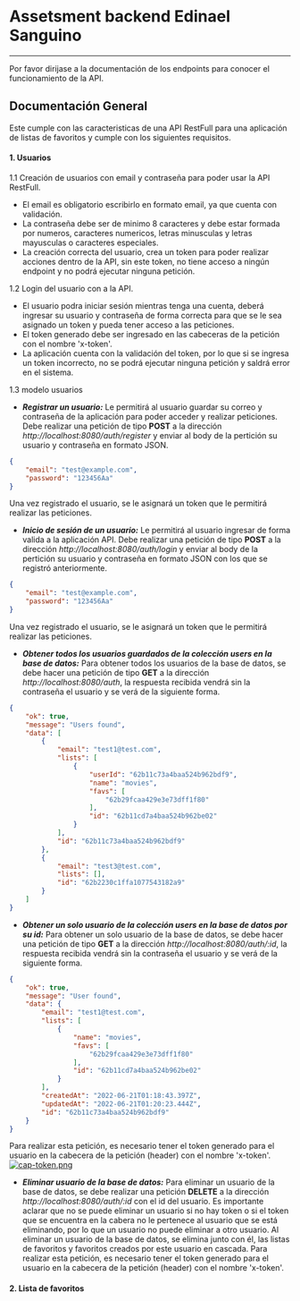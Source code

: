 # Assetsment backend Edinael Sanguino
------------
Por favor dirijase a la documentación de los endpoints para conocer el funcionamiento de la API.

## Documentación General
Este cumple con las caracteristicas de una API RestFull para una aplicación de listas de favoritos y cumple con los siguientes requisitos.

#### 1. Usuarios

1.1 Creación de usuarios con email y contraseña para poder usar la API RestFull.
- El email es obligatorio escribirlo en formato email, ya que cuenta con validación.
- La contraseña debe ser de minimo 8 caracteres y debe estar formada por numeros, caracteres numericos, letras minusculas y letras mayusculas o caracteres especiales.
- La creación correcta del usuario, crea un token para poder realizar acciones dentro de la API, sin este token, no tiene acceso a ningún endpoint y no podrá ejecutar ninguna petición.

1.2 Login del usuario con a la API.
- El usuario podra iniciar sesión mientras tenga una cuenta, deberá ingresar su usuario y contraseña de forma correcta para que se le sea asignado un token y pueda tener acceso a las peticiones.
- El token generado debe ser ingresado en las cabeceras de la petición con el nombre 'x-token'.
- La aplicación cuenta con la validación del token, por lo que si se ingresa un token incorrecto, no se podrá ejecutar ninguna petición y saldrá error en el sistema.

1.3 modelo usuarios
-  ***Registrar un usuario:*** Le permitirá al usuario guardar su correo y contraseña de la aplicación para poder acceder y realizar peticiones. Debe realizar una petición de tipo **POST** a la dirección *http://localhost:8080/auth/register* y enviar al body de la pertición su usuario y contraseña en formato JSON.
```json
{
	"email": "test@example.com",
	"password": "123456Aa"
}
```
Una vez registrado el usuario, se le asignará un token que le permitirá realizar las peticiones.

- ***Inicio de sesión de un usuario:*** Le permitirá al usuario ingresar de forma valida a la aplicación API. Debe realizar una petición de tipo **POST** a la dirección *http://localhost:8080/auth/login* y enviar al body de la pertición su usuario y contraseña en formato JSON con los que se registró anteriormente.
```json
{
	"email": "test@example.com",
	"password": "123456Aa"
}
```
Una vez registrado el usuario, se le asignará un token que le permitirá realizar las peticiones.

- ***Obtener todos los usuarios guardados de la colección users en la base de datos:*** Para obtener todos los usuarios de la base de datos, se debe hacer una petición de tipo **GET** a la dirección *http://localhost:8080/auth*, la respuesta recibida vendrá sin la contraseña el usuario y se verá de la siguiente forma.
```json
{
    "ok": true,
    "message": "Users found",
    "data": [
        {
            "email": "test1@test.com",
            "lists": [
                {
                    "userId": "62b11c73a4baa524b962bdf9",
                    "name": "movies",
                    "favs": [
                        "62b29fcaa429e3e73dff1f80"
                    ],
                    "id": "62b11cd7a4baa524b962be02"
                }
            ],
            "id": "62b11c73a4baa524b962bdf9"
        },
        {
            "email": "test3@test.com",
            "lists": [],
            "id": "62b2230c1ffa1077543182a9"
        }
    ]
}
```

- ***Obtener un solo usuario de la colección users en la base de datos por su id:*** Para obtener un solo usuario de la base de datos, se debe hacer una petición de tipo **GET** a la dirección *http://localhost:8080/auth/:id*, la respuesta recibida vendrá sin la contraseña el usuario y se verá de la siguiente forma.
```json
{
    "ok": true,
    "message": "User found",
    "data": {
        "email": "test1@test.com",
        "lists": [
            {
                "name": "movies",
                "favs": [
                    "62b29fcaa429e3e73dff1f80"
                ],
                "id": "62b11cd7a4baa524b962be02"
            }
        ],
        "createdAt": "2022-06-21T01:18:43.397Z",
        "updatedAt": "2022-06-21T01:20:23.444Z",
        "id": "62b11c73a4baa524b962bdf9"
    }
}
```
Para realizar esta petición, es necesario tener el token generado para el usuario en la cabecera de la petición (header) con el nombre 'x-token'.
[![cap-token.png](https://i.postimg.cc/hPqjmZdB/cap-token.png)](https://postimg.cc/5jnbd3g7)

- ***Eliminar usuario de la base de datos:*** Para eliminar un usuario de la base de datos, se debe realizar una petición **DELETE** a la dirección *http://localhost:8080/auth/:id* con el id del usuario. Es importante aclarar que no se puede eliminar un usuario si no hay token o si el token que se encuentra en la cabera no le pertenece al usuario que se está eliminando, por lo que un usuario no puede eliminar a otro usuario.
Al eliminar un usuario de la base de datos, se elimina junto con él, las listas de favoritos y favoritos creados por este usuario en cascada. Para realizar esta petición, es necesario tener el token generado para el usuario en la cabecera de la petición (header) con el nombre 'x-token'.


#### 2. Lista de favoritos
